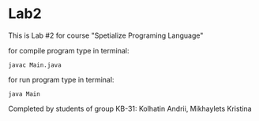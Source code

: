 # Lab2
This is Lab #2 for course "Spetialize Programing Language"

for compile program type in terminal:

	javac Main.java


for run program type in terminal:

	java Main
      
      
      
Сompleted by students of group KB-31: Kolhatin Andrii, Mikhaylets Kristina

